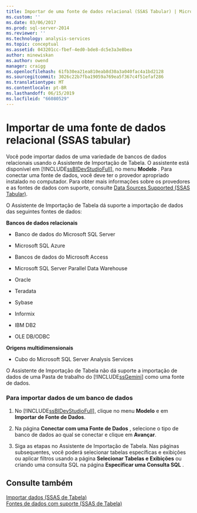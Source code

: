 ```yaml
---
title: Importar de uma fonte de dados relacional (SSAS Tabular) | Microsoft Docs
ms.custom: ''
ms.date: 03/06/2017
ms.prod: sql-server-2014
ms.reviewer: ''
ms.technology: analysis-services
ms.topic: conceptual
ms.assetid: 043201cc-fbef-4ed0-bde8-dc5e3a3e8bea
author: minewiskan
ms.author: owend
manager: craigg
ms.openlocfilehash: 61fb30ea21ea810eab8d30a3a040fac4a1bd2128
ms.sourcegitcommit: 3026c22b7fba19059a769ea5f367c4f51efaf286
ms.translationtype: MT
ms.contentlocale: pt-BR
ms.lasthandoff: 06/15/2019
ms.locfileid: "66080529"
---
```

# <a name="import-from-a-relational-data-source-ssas-tabular"></a>Importar de uma fonte de dados relacional (SSAS tabular)
  Você pode importar dados de uma variedade de bancos de dados relacionais usando o Assistente de Importação de Tabela. O assistente está disponível em [!INCLUDE[ssBIDevStudioFull](../includes/ssbidevstudiofull-md.md)], no menu **Modelo** . Para conectar uma fonte de dados, você deve ter o provedor apropriado instalado no computador. Para obter mais informações sobre os provedores e as fontes de dados com suporte, consulte [Data Sources Supported &#40;SSAS Tabular&#41;](tabular-models/data-sources-supported-ssas-tabular.md).  
  
 O Assistente de Importação de Tabela dá suporte a importação de dados das seguintes fontes de dados:  
  
 **Bancos de dados relacionais**  
  
-   Banco de dados do Microsoft SQL Server  
  
-   Microsoft SQL Azure  
  
-   Bancos de dados do Microsoft Access  
  
-   Microsoft SQL Server Parallel Data Warehouse  
  
-   Oracle  
  
-   Teradata  
  
-   Sybase  
  
-   Informix  
  
-   IBM DB2  
  
-   OLE DB/ODBC  
  
 **Origens multidimensionais**  
  
-   Cubo do Microsoft SQL Server Analysis Services  
  
 O Assistente de Importação de Tabela não dá suporte a importação de dados de uma Pasta de trabalho do [!INCLUDE[ssGemini](../includes/ssgemini-md.md)] como uma fonte de dados.  
  
### <a name="to-import-data-from-a-database"></a>Para importar dados de um banco de dados  
  
1.  No [!INCLUDE[ssBIDevStudioFull](../includes/ssbidevstudiofull-md.md)], clique no menu **Modelo** e em **Importar de Fonte de Dados**.  
  
2.  Na página **Conectar com uma Fonte de Dados** , selecione o tipo de banco de dados ao qual se conectar e clique em **Avançar**.  
  
3.  Siga as etapas no Assistente de Importação de Tabela. Nas páginas subsequentes, você poderá selecionar tabelas específicas e exibições ou aplicar filtros usando a página **Selecionar Tabelas e Exibições** ou criando uma consulta SQL na página **Especificar uma Consulta SQL** .  
  
## <a name="see-also"></a>Consulte também  
 [Importar dados &#40;SSAS de Tabela&#41;](import-data-ssas-tabular.md)   
 [Fontes de dados com suporte &#40;SSAS de Tabela&#41;](tabular-models/data-sources-supported-ssas-tabular.md)  
  
  
